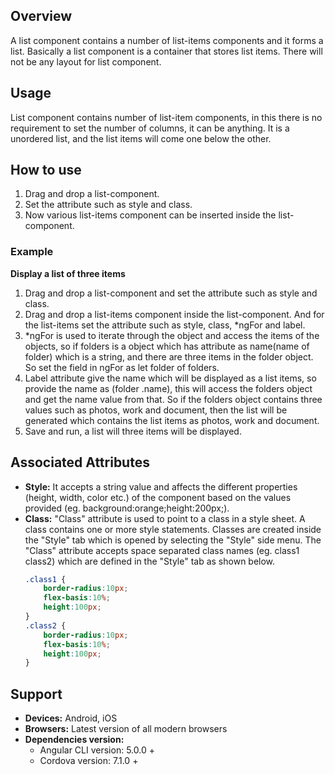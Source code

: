 ## Overview 
A list component contains a number of list-items components and it forms a list. Basically a list component is a container that stores list items. There will not be any layout for list component.
## Usage 
List component contains number of list-item components, in this there is no requirement to set the number of columns, it can be anything. It is a unordered list, and the list items will come one below the other. 
## How to use
1. Drag and drop a list-component.
2. Set the attribute such as style and class. 
3. Now various list-items component can be inserted inside the list-component.

### Example
**Display a list of three items** 
1. Drag and drop a list-component and set the attribute such as style and class.
2. Drag and drop a list-items component inside the list-component. And for the list-items set the attribute such as style, class, *ngFor and label.
3. *ngFor is used to iterate through the object and access the items of the objects, so if folders is a object which has attribute as name(name of folder) which is a string, and there are three items in the folder object. So set the field in ngFor as let folder of folders.
4. Label attribute give the name which will be displayed as a list items, so provide the name as (folder .name), this will access the folders object and get the name value from that. So if the folders object contains three values such as photos, work and document, then the list will be generated which contains the list items as photos, work and document.
5. Save and run, a list will three items will be displayed.

## Associated Attributes 
- **Style:** It accepts a string value and affects the different properties (height, width, color etc.) of the component based on the values provided (eg. background:orange;height:200px;).
- **Class:** "Class" attribute is used to point to a class in a style sheet. A class contains one or more style statements. Classes are created inside the "Style" tab which is opened by selecting the "Style" side menu. The "Class" attribute accepts space separated class names (eg. class1 class2) which are defined in the "Style" tab as shown below.
    ```css
    .class1 {
        border-radius:10px;
        flex-basis:10%;
        height:100px;
    }
    .class2 {
        border-radius:10px;
        flex-basis:10%;
        height:100px;
    }
    
    ```
## Support
- **Devices:** Android, iOS
- **Browsers:**  Latest version of all modern browsers
- **Dependencies version:** 
    - Angular CLI version: 5.0.0 + 
    - Cordova version: 7.1.0 + 
